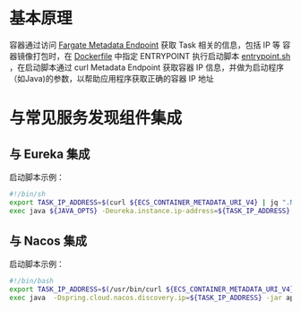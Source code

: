 # 基本原理
容器通过访问 [Fargate Metadata Endpoint](https://docs.aws.amazon.com/AmazonECS/latest/userguide/task-metadata-endpoint-v4-fargate.html) 获取 Task 相关的信息，包括 IP 等
容器镜像打包时，在 [Dockerfile](Dockerfile) 中指定 ENTRYPOINT 执行启动脚本 [entrypoint.sh](entrypoint.sh) ，在启动脚本通过 curl Metadata Endpoint 获取容器 IP 信息，并做为启动程序（如Java)的参数，以帮助应用程序获取正确的容器 IP 地址

# 与常见服务发现组件集成
## 与 Eureka 集成
启动脚本示例：
```bash
#!/bin/sh
export TASK_IP_ADDRESS=$(curl ${ECS_CONTAINER_METADATA_URI_V4} | jq ".Networks[0].IPv4Addresses[0]")
exec java ${JAVA_OPTS} -Deureka.instance.ip-address=${TASK_IP_ADDRESS} -Deureka.instance.prefer-ip-address=true -Deureka.instance.instance-id=${TASK_IP_ADDRESS}:${SERVER_PORT}  -Deureka.instance.status-page-url=http://${TASK_IP_ADDRESS}:${SERVER_PORT}/swagger-ui.html -jar /api-auth.jar
```

## 与 Nacos 集成
启动脚本示例：
```bash
#!/bin/bash
export TASK_IP_ADDRESS=$(/usr/bin/curl ${ECS_CONTAINER_METADATA_URI_V4} | /usr/bin/jq ".Networks[0].IPv4Addresses[0]" |sed $'s/\"//g')
exec java  -Dspring.cloud.nacos.discovery.ip=${TASK_IP_ADDRESS} -jar app.jar
```
